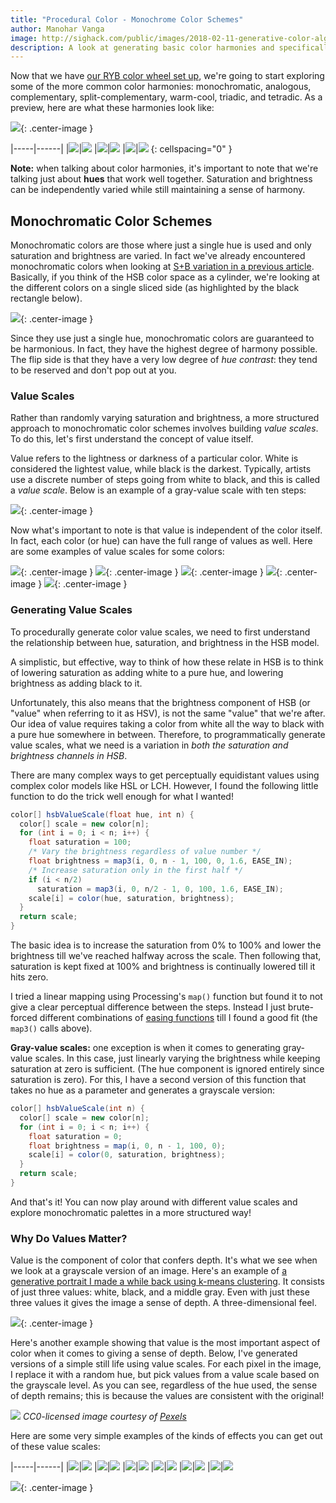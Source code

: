 ```yaml
---
title: "Procedural Color - Monochrome Color Schemes"
author: Manohar Vanga
image: http://sighack.com/public/images/2018-02-11-generative-color-algorithms/m-ex3.png
description: A look at generating basic color harmonies and specifically at monochromatic color schemes.
---
```


Now that we have [our RYB color wheel set up](procedural-color-algorithms-hsb-vs-ryb),
we're going to start exploring some of the more common color
harmonies: monochromatic, analogous, complementary, split-complementary, warm-cool, triadic, and tetradic.
As a preview, here are what these harmonies look like:

![](/public/images/2018-02-11-generative-color-algorithms/cs-monochrome.png){: .center-image }

|-----|------|
|![](/public/images/2018-02-11-generative-color-algorithms/cs-complementary.png)|![](/public/images/2018-02-11-generative-color-algorithms/cs-splitcompl.png)
|![](/public/images/2018-02-11-generative-color-algorithms/cs-warmcool.png)|![](/public/images/2018-02-11-generative-color-algorithms/cs-analogous.png)
|![](/public/images/2018-02-11-generative-color-algorithms/cs-triadic.png)|![](/public/images/2018-02-11-generative-color-algorithms/cs-tetradic.png)
{: cellspacing="0" }

**Note:** when talking about color harmonies, it's important to note that we're talking
just about **hues** that work well together. Saturation and brightness can
be independently varied while still maintaining a sense of harmony.

<a name="monochromatic"></a>
## Monochromatic Color Schemes

Monochromatic colors are those where just a single hue is used and only saturation
and brightness are varied. In fact we've already encountered monochromatic colors
when looking at [S+B variation in a previous article](procedural-color-algorithms-color-variations). Basically, if you think
of the HSB color space as a cylinder, we're looking at the different colors on
a single sliced side (as highlighted by the black rectangle below).

![](/public/images/2018-02-11-generative-color-algorithms/cs-monochrome.png){: .center-image }

Since they use just a single hue, monochromatic colors are guaranteed to be
harmonious. In fact, they have the highest degree of harmony possible. The flip
side is that they have a very low degree of _hue contrast_: they tend to be reserved
and don't pop out at you.

<a name="value-scales"></a>
### Value Scales

Rather than randomly varying saturation and brightness, a more structured approach
to monochromatic color schemes involves building _value scales_. To do this,
let's first understand the concept of value itself.

Value refers to the lightness or darkness of a particular color. White is considered
the lightest value, while black is the darkest. Typically, artists use a discrete
number of steps going from white to black, and this is called a _value scale_.
Below is an example of a gray-value scale with ten steps:

![](/public/images/2018-02-11-generative-color-algorithms/vs-grayscale.png){: .center-image }

Now what's important to note is that value is independent of the color itself.
In fact, each color (or hue) can have the full range of values as well. Here are
some examples of value scales for some colors:

![](/public/images/2018-02-11-generative-color-algorithms/vs1.png){: .center-image }
![](/public/images/2018-02-11-generative-color-algorithms/vs2.png){: .center-image }
![](/public/images/2018-02-11-generative-color-algorithms/vs3.png){: .center-image }
![](/public/images/2018-02-11-generative-color-algorithms/vs4.png){: .center-image }
![](/public/images/2018-02-11-generative-color-algorithms/vs5.png){: .center-image }

### Generating Value Scales
To procedurally generate color value scales, we
need to first understand the relationship between hue, saturation, and
brightness in the HSB model.

A simplistic, but effective, way to think of how these relate in HSB is to think of lowering
saturation as adding white to a pure hue, and lowering brightness as adding
black to it.

Unfortunately, this also means that the brightness component of HSB (or "value"
when referring to it as HSV), is not the same "value" that we're after. Our idea
of value requires taking a color from white all the way to black with a pure hue
somewhere in between. Therefore, to programmatically generate value scales, what
we need is a variation in *both the saturation and brightness channels in
HSB*.

There are many complex ways to get perceptually equidistant values using complex
color models like HSL or LCH. However, I found the following little function
to do the trick well enough for what I wanted!

```java
color[] hsbValueScale(float hue, int n) {
  color[] scale = new color[n];
  for (int i = 0; i < n; i++) {
    float saturation = 100;
    /* Vary the brightness regardless of value number */
    float brightness = map3(i, 0, n - 1, 100, 0, 1.6, EASE_IN);
    /* Increase saturation only in the first half */
    if (i < n/2)
      saturation = map3(i, 0, n/2 - 1, 0, 100, 1.6, EASE_IN);
    scale[i] = color(hue, saturation, brightness);
  }
  return scale;
}
```

The basic idea is to increase the saturation from 0% to 100% and lower the
brightness till we've reached halfway across the scale. Then following that,
saturation is kept fixed at 100% and brightness is continually lowered till it
hits zero.

I tried a linear mapping using Processing's `map()` function but found it to not
give a clear perceptual difference between the steps. Instead I just brute-forced
different combinations of [easing functions](easing-functions-in-processing) till
I found a good fit (the `map3()` calls above).

**Gray-value scales:** one exception is when it comes to generating gray-value scales. In this
case, just linearly varying the brightness while keeping saturation at zero is
sufficient. (The hue component is ignored entirely since saturation is zero). For
this, I have a second version of this function that takes no hue as a parameter
and generates a grayscale version:

```java
color[] hsbValueScale(int n) {
  color[] scale = new color[n];
  for (int i = 0; i < n; i++) {
    float saturation = 0;
    float brightness = map(i, 0, n - 1, 100, 0);
    scale[i] = color(0, saturation, brightness);
  }
  return scale;
}
```

And that's it! You can now play around with different value scales and explore
monochromatic palettes in a more structured way!

### Why Do Values Matter?

Value is the component of color that confers depth.
It's what we see when we look at a grayscale version of an image. Here's
an example of [a generative portrait I made a while back using
k-means clustering](generative-value-sketches-using-k-means-clustering). It
consists of just three values: white, black, and a middle gray. Even with just
these three values it gives the image a sense of depth. A three-dimensional feel.

![](/public/images/2018-02-04-generative-value-sketches-using-k-means-clustering/example8.png){: .center-image }

Here's another example showing that value is the most important aspect of color
when it comes to giving a sense of depth. Below, I've generated versions of a
simple still life using value scales. For each pixel in the image, I replace it
with a random hue, but pick values from a value scale
based on the grayscale level. As you can see, regardless of the hue used, the
sense of depth remains; this is because the values are consistent with the
original!

![](/public/images/2018-02-11-generative-color-algorithms/value.gif)
*CC0-licensed image courtesy of <a target="_blank" href="https://www.pexels.com/photo/red-cherries-on-stainless-steel-bowl-1178610/">Pexels</a>*

Here are some very simple examples of the kinds of effects you can get out of these
value scales:

|-----|------|
|![](/public/images/2018-02-11-generative-color-algorithms/m-ex1.png)|![](/public/images/2018-02-11-generative-color-algorithms/m-ex2.png)
|![](/public/images/2018-02-11-generative-color-algorithms/m-ex3.png)|![](/public/images/2018-02-11-generative-color-algorithms/m-ex4.png)
|![](/public/images/2018-02-11-generative-color-algorithms/m-ex5.png)|![](/public/images/2018-02-11-generative-color-algorithms/m-ex6.png)
|![](/public/images/2018-02-11-generative-color-algorithms/m-ex7.png)|![](/public/images/2018-02-11-generative-color-algorithms/m-ex8.png)
|![](/public/images/2018-02-11-generative-color-algorithms/m-ex9.png)|![](/public/images/2018-02-11-generative-color-algorithms/m-ex10.png)
|![](/public/images/2018-02-11-generative-color-algorithms/m-ex11.png)|![](/public/images/2018-02-11-generative-color-algorithms/m-ex12.png)

![](/public/images/end.gif){: .center-image }
